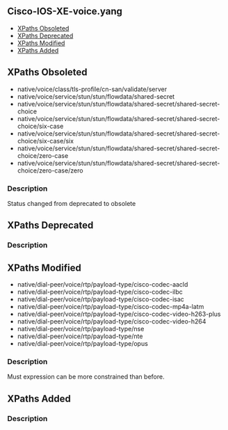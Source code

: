## Cisco-IOS-XE-voice.yang


- [XPaths Obsoleted](#xpaths-obsoleted)
- [XPaths Deprecated](#xpaths-deprecated)
- [XPaths Modified](#xpaths-modified)
- [XPaths Added](#xpaths-added)

## XPaths Obsoleted

- native/voice/class/tls-profile/cn-san/validate/server
- native/voice/service/stun/stun/flowdata/shared-secret
- native/voice/service/stun/stun/flowdata/shared-secret/shared-secret-choice
- native/voice/service/stun/stun/flowdata/shared-secret/shared-secret-choice/six-case
- native/voice/service/stun/stun/flowdata/shared-secret/shared-secret-choice/six-case/six
- native/voice/service/stun/stun/flowdata/shared-secret/shared-secret-choice/zero-case
- native/voice/service/stun/stun/flowdata/shared-secret/shared-secret-choice/zero-case/zero

### Description

Status changed from deprecated to obsolete

## XPaths Deprecated

### Description

## XPaths Modified

- native/dial-peer/voice/rtp/payload-type/cisco-codec-aacld
- native/dial-peer/voice/rtp/payload-type/cisco-codec-ilbc
- native/dial-peer/voice/rtp/payload-type/cisco-codec-isac
- native/dial-peer/voice/rtp/payload-type/cisco-codec-mp4a-latm
- native/dial-peer/voice/rtp/payload-type/cisco-codec-video-h263-plus
- native/dial-peer/voice/rtp/payload-type/cisco-codec-video-h264
- native/dial-peer/voice/rtp/payload-type/nse
- native/dial-peer/voice/rtp/payload-type/nte
- native/dial-peer/voice/rtp/payload-type/opus

### Description

Must expression can be more constrained than before.

## XPaths Added

### Description
